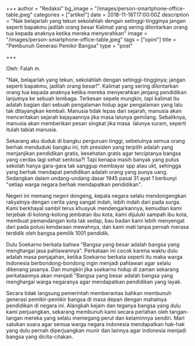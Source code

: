 +++
author = "Redaksi"
bg_image = "/images/person-smartphone-office-table.jpeg"
categories = ["artikel"]
date = 2018-11-18T17:00:00Z
description = "Nak belajarlah yang tekun sekolahlah dengan setinggi-tingginya jangan seperti bapakmu jadilah orang besar Kalimat yang sering dilontarkan orang tua kepada anaknya ketika mereka menyerahkan"
image = "/images/person-smartphone-office-table.jpeg"
tags = ["opini"]
title = "Pembunuh Generasi Pemikir Bangsa"
type = "post"

+++

Oleh: Falah m.

"Nak, belajarlah yang tekun, sekolahlah dengan setinggi-tingginya; jangan seperti bapakmu, jadilah orang besar!". Kalimat yang sering dilontarkan orang tua kepada anaknya ketika mereka menyerahkan jenjang pendidikan lanjutnya ke sebuah lembaga. Terkesan sepele mungkin, tapi kalimat itu adalah bagian dari sebuah pengalaman hidup agar pengalaman yang lalu tak ditayangkan kembali. Manusia tidak lepas dari sejarah, manusia akan menceritakan sejarah kejayaannya jika masa lalunya gemilang. Sebaliknya, manusia akan memberikan pesan singkat jika masa  lalunya suram, seperti itulah tabiat manusia.

Sekarang aku duduk di bangku perguruan tinggi, sebetulnya semua orang berhak menduduki bangku ini, toh presiden yang terpilih adalah yang menjanjikan pendidikan gratis, kesehatan gratis agar terciptanya bangsa yang cerdas lagi sehat sentosa?! Tapi kenapa masih banyak yang putus sekolah hanya gara-gara tak sanggup membayar spp atau ukt, sehingga yang berhak mendapat pendidikan adalah orang yang punya uang. Sedangkan dalam undang-undang dasar 1945 pasal 31 ayat 1 berbunyi "setiap warga negara berhak mendapatkan pendidikan".

Negeri ini memang negeri dongeng, kepala negara selalu mendongengkan rakyatnya dengan cerita yang sangat indah, lebih indah dari pada surga. Kami berkhayal sambil terus khusyuk mendengarkannya, kemudian kami terjebak di kolong-kolong jembatan ibu kota, kami dijuluki sampah ibu kota, membuat pemandangan kota tak sedap, bau badan kami lebih menyengat dari pada polusi kendaraan mewahnya, dan kami mati tanpa pernah merasa terdidik oleh bangsa pemilik 1001 pendidik.

Dulu Soekarno berkata bahwa "Bangsa yang besar adalah bangsa yang menghargai jasa pahlawannya". Perkataan ini cocok karena waktu dulu adalah masa penjajahan, ketika Soekarno berkata seperti itu maka warga Indonesia berbondong-bondong ingin menjadi pahlawan agar selalu dikenang jasanya. Dan mungkin jika soekarno hidup di zaman sekarang perkataannya akan menjadi "Bangsa yang besar adalah bangsa yang menghargai warga negaranya agar mendapatkan pendidikan yang layak.

Secara tidak langsung pemerintah memberantas bahkan membunuh generasi pemikir-pemikir bangsa di masa depan dengan mahalnya pendidikan di negara ini. Alangkah kejam dan teganya bangsa yang dulu kami perjuangkan, sekarang membunuh kami secara perlahan oleh tangan-tangan mereka yang selalu memegang perut dan kelaminnya sendiri.
Mari satukan suara agar semua warga negara indonesia mendapatkan hak-hak yang dulu pernah diperjuangkan munir dan lainnya agar indonesia menjadi bangsa yang dicita-citakan.

